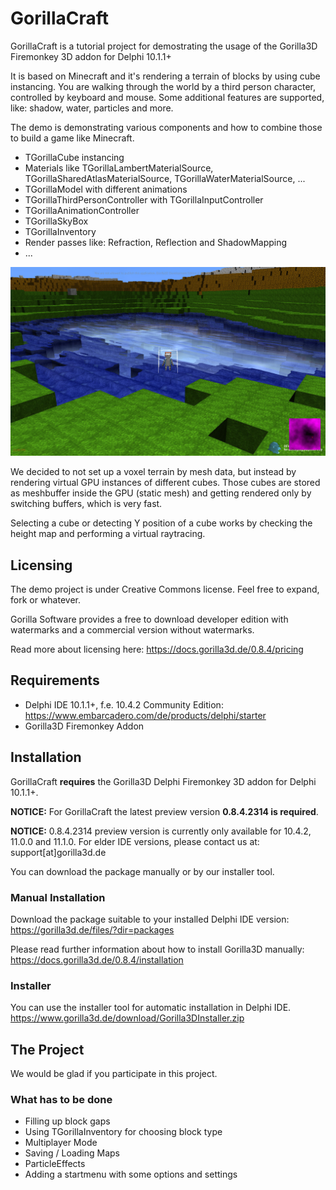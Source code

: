 # GorillaCraft
GorillaCraft is a tutorial project for demostrating the usage of the Gorilla3D Firemonkey 3D addon for Delphi 10.1.1+

It is based on Minecraft and it's rendering a terrain of blocks by using cube instancing. You are walking through the world by a third person character, controlled by keyboard and mouse. Some additional features are supported, like: shadow, water, particles and more.

The demo is demonstrating various components and how to combine those to build a game like Minecraft.
- TGorillaCube instancing
- Materials like TGorillaLambertMaterialSource, TGorillaSharedAtlasMaterialSource, TGorillaWaterMaterialSource, ...
- TGorillaModel with different animations
- TGorillaThirdPersonController with TGorillaInputController
- TGorillaAnimationController
- TGorillaSkyBox
- TGorillaInventory
- Render passes like: Refraction, Reflection and ShadowMapping
- ...

![Alt text](gorillacraft.jpg?raw=true "GorillaCraft")

We decided to not set up a voxel terrain by mesh data, but instead by rendering virtual GPU instances of different cubes.
Those cubes are stored as meshbuffer inside the GPU (static mesh) and getting rendered only by switching buffers, which is very fast.

Selecting a cube or detecting Y position of a cube works by checking the height map and performing a virtual raytracing.

## Licensing
The demo project is under Creative Commons license. Feel free to expand, fork or whatever.

Gorilla Software provides a free to download developer edition with watermarks and a commercial version without watermarks.

Read more about licensing here: https://docs.gorilla3d.de/0.8.4/pricing

## Requirements
- Delphi IDE 10.1.1+, f.e. 10.4.2 Community Edition: https://www.embarcadero.com/de/products/delphi/starter
- Gorilla3D Firemonkey Addon

## Installation
GorillaCraft __requires__ the Gorilla3D Delphi Firemonkey 3D addon for Delphi 10.1.1+.

__NOTICE:__ For GorillaCraft the latest preview version **0.8.4.2314 is required**.

__NOTICE:__ 0.8.4.2314 preview version is currently only available for 10.4.2, 11.0.0 and 11.1.0. For elder IDE versions, please contact us at: support[at]gorilla3d.de

You can download the package manually or by our installer tool.

### Manual Installation
Download the package suitable to your installed Delphi IDE version: 
https://gorilla3d.de/files/?dir=packages

Please read further information about how to install Gorilla3D manually: 
https://docs.gorilla3d.de/0.8.4/installation

### Installer
You can use the installer tool for automatic installation in Delphi IDE.
https://www.gorilla3d.de/download/Gorilla3DInstaller.zip

## The Project
We would be glad if you participate in this project.

### What has to be done
- Filling up block gaps
- Using TGorillaInventory for choosing block type
- Multiplayer Mode
- Saving / Loading Maps
- ParticleEffects
- Adding a startmenu with some options and settings
